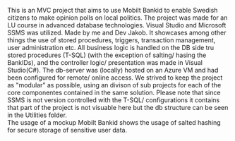 This is an MVC project that aims to use Mobilt Bankid to enable Swedish citizens to make opinion polls on local politics. The project was made for an LU course in advanced database technologies. Visual Studio and Microsoft SSMS was utilized. Made by me and Dev Jakob. It showcases among other things the use of stored procedures, triggers, transaction management, user administration etc. All business logic is handled on the DB side tru stored procedures (T-SQL) (with the exception of salting/ hasing the BankIDs), and the controller logic/ presentation was made in Visual Studio(C#). The db-server was (locally) hosted on an Azure VM and had been configured for remote/ online access. We strived to keep the project as "modular" as possible, using an divison of sub projects for each of the core componentes contained in the same solution.
Please note that since SSMS is not version controlled with the T-SQL/ configurations it contains that part of the project is not visuable here but the db structure can be seen in the Utilities folder.  
The usage of a mockup Mobilt Bankid shows the usage of salted hashing for secure storage of sensitive user data.
